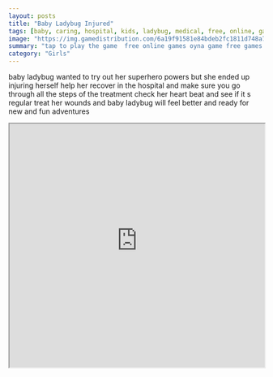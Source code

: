 ```yaml
---
layout: posts
title: "Baby Ladybug Injured"
tags: [baby, caring, hospital, kids, ladybug, medical, free, online, games, oyna, game, free, games, play, play, games]
image: "https://img.gamedistribution.com/6a19f91581e84bdeb2fc1811d748a787.jpg"
summary: "tap to play the game  free online games oyna game free games play play games"
category: "Girls"
---
```


baby ladybug wanted to try out her superhero powers but she ended up injuring herself help her recover in the hospital and make sure you go through all the steps of the treatment check her heart beat and see if it s regular treat her wounds and baby ladybug will feel better and ready for new and fun adventures

<iframe width="100%" height="480px;" src="https://html5.gamedistribution.com/6a19f91581e84bdeb2fc1811d748a787/"></iframe>